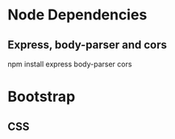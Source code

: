# Node Dependencies
## Express, body-parser and cors
npm install express body-parser cors

# Bootstrap
## CSS 

